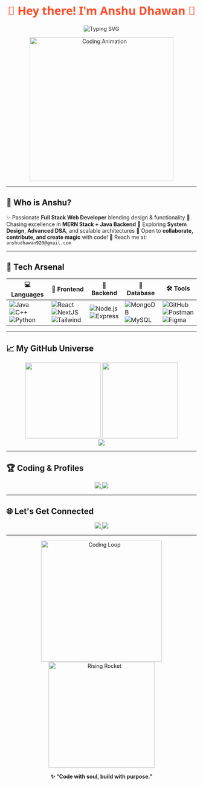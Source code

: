 <!-- 🎨 Redesigned GitHub Profile README for Anshu Dhawan -->

<h1 align="center">
  <span style="font-family: 'Segoe UI', Tahoma, Geneva, Verdana, sans-serif; font-size: 30px; color: #FF4C29;">🌄 Hey there! I'm <strong>Anshu Dhawan</strong> 👋</span>
</h1>

<p align="center">
  <img src="https://readme-typing-svg.demolab.com?font=Fira+Code&size=24&duration=2500&pause=800&center=true&vCenter=true&width=600&lines=Full+Stack+Web+Developer;Backend+Specialist+in+Java+%7C+Node.js;Lifelong+Learner+and+Innovator;Building+Dreams+with+Code" alt="Typing SVG"/>
</p>

<p align="center">
  <img src="https://media.giphy.com/media/3oKIPwoeGErMmaI43C/giphy.gif" width="380" alt="Coding Animation"/>
</p>

---

## 👤 Who is Anshu?

✨ Passionate **Full Stack Web Developer** blending design & functionality
🚀 Chasing excellence in **MERN Stack + Java Backend**
🧠 Exploring **System Design**, **Advanced DSA**, and scalable architectures
💬 Open to **collaborate, contribute, and create magic** with code!
📧 Reach me at: `anshudhawan920@gmail.com`

---

## 🧠 Tech Arsenal

| 💻 Languages                                                                                                                                                                                                                                  | 🎨 Frontend                                                                                                                                                                                                                                                                 | 🔧 Backend                                                                                                                                                                       | 💃 Database                                                                                                                                                               | 🛠️ Tools                                                                                                                                                                                                                                                     |
| --------------------------------------------------------------------------------------------------------------------------------------------------------------------------------------------------------------------------------------------- | --------------------------------------------------------------------------------------------------------------------------------------------------------------------------------------------------------------------------------------------------------------------------- | -------------------------------------------------------------------------------------------------------------------------------------------------------------------------------- | ------------------------------------------------------------------------------------------------------------------------------------------------------------------------- | ------------------------------------------------------------------------------------------------------------------------------------------------------------------------------------------------------------------------------------------------------------- |
| ![Java](https://img.shields.io/badge/Java-orange?style=flat-square\&logo=java) ![C++](https://img.shields.io/badge/C++-blue?style=flat-square\&logo=c++) ![Python](https://img.shields.io/badge/Python-yellow?style=flat-square\&logo=python) | ![React](https://img.shields.io/badge/React-20232A?style=flat-square\&logo=react) ![NextJS](https://img.shields.io/badge/Next.js-000000?style=flat-square\&logo=next.js) ![Tailwind](https://img.shields.io/badge/Tailwind_CSS-06B6D4?style=flat-square\&logo=tailwind-css) | ![Node.js](https://img.shields.io/badge/Node.js-339933?style=flat-square\&logo=node.js) ![Express](https://img.shields.io/badge/Express.js-grey?style=flat-square\&logo=express) | ![MongoDB](https://img.shields.io/badge/MongoDB-4EA94B?style=flat-square\&logo=mongodb) ![MySQL](https://img.shields.io/badge/MySQL-00758F?style=flat-square\&logo=mysql) | ![GitHub](https://img.shields.io/badge/GitHub-black?style=flat-square\&logo=github) ![Postman](https://img.shields.io/badge/Postman-orange?style=flat-square\&logo=postman) ![Figma](https://img.shields.io/badge/Figma-F24E1E?style=flat-square\&logo=figma) |

---

## 📈 My GitHub Universe

<p align="center">
  <img src="https://github-readme-stats.vercel.app/api?username=Anshudhawan12&show_icons=true&theme=radical&hide_border=true" height="200"/>
  <img src="https://github-readme-stats.vercel.app/api/top-langs/?username=Anshudhawan12&layout=compact&theme=radical&hide_border=true" height="200"/>
  <br>
  <img src="https://github-profile-summary-cards.vercel.app/api/cards/profile-details?username=Anshudhawan12&theme=radical" />
</p>

---

## 🏆 Coding & Profiles

<p align="center">
  <a href="https://leetcode.com/u/juusttanshu/">
    <img src="https://img.shields.io/badge/LeetCode-FFA116?style=for-the-badge&logo=LeetCode&logoColor=white"/>
  </a>
  <a href="https://www.hackerrank.com/profile/anshudhawan920">
    <img src="https://img.shields.io/badge/HackerRank-2EC866?style=for-the-badge&logo=HackerRank&logoColor=white"/>
  </a>
</p>

---

## 🌐 Let's Get Connected

<p align="center">
  <a href="https://www.linkedin.com/in/anshu-dhawan-949a662a6">
    <img src="https://img.shields.io/badge/LinkedIn-blue?style=for-the-badge&logo=linkedin&logoColor=white"/>
  </a>
  <a href="mailto:anshudhawan920@gmail.com">
    <img src="https://img.shields.io/badge/Gmail-D14836?style=for-the-badge&logo=gmail&logoColor=white"/>
  </a>
</p>

---

<p align="center">
  <img src="https://media.giphy.com/media/l3vR85PnGsBwu1PFK/giphy.gif" width="320" alt="Coding Loop"/>
  <img src="https://media.giphy.com/media/f3iwJFOVOwuy7K6FFw/giphy.gif" width="280" alt="Rising Rocket"/>
</p>

<p align="center"><strong>✨ “Code with soul, build with purpose.”</strong></p>
